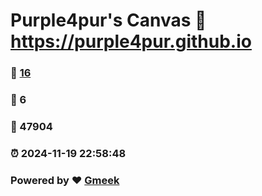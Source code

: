 # Purple4pur's Canvas :link: https://purple4pur.github.io 
### :page_facing_up: [16](https://purple4pur.github.io/tag.html) 
### :speech_balloon: 6 
### :hibiscus: 47904 
### :alarm_clock: 2024-11-19 22:58:48 
### Powered by :heart: [Gmeek](https://github.com/Meekdai/Gmeek)
